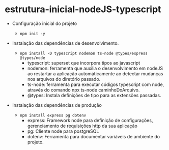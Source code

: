# estrutura-inicial-nodeJS-typescript

- Configuração inicial do projeto
	* ```npm init -y```

- Instalação das dependências de desenvolvimento.
	* ```npm install -D typescript nodemon ts-node @types/express @types/node```
		* typescript: superset que incorpora tipos ao javascript
		* nodemon: ferramenta que auxilia o desenvolvimento em nodeJS ao restartar a aplicação automáticamente ao detectar mudanças nos arquivos do diretório passado.
		* ts-node: ferramenta para executar códigos typescript com node, através do comando npx ts-node caminhoDoArquivo.
		* @types: Instala definições de tipo para as extensões passadas.
		
- Instalação das dependências de produção
	* ```npm install express pg dotenv```
		* express: Framework node para definição de configurações, gerenciamento de requisições http da sua aplicação
		* pg: Cliente node para postgreSQL
		* dotenv: Ferramenta para documentar variáveis de ambiente do projeto.